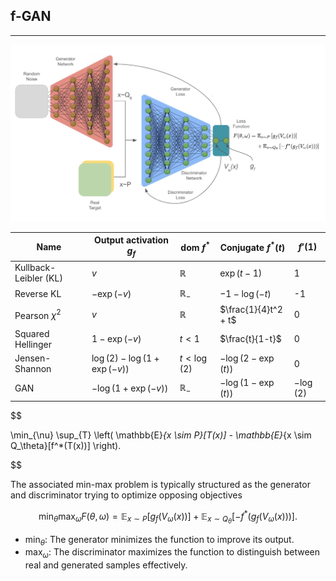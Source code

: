 ## f-GAN

---

![alt text](https://github.com/StefanoPenazzi2/StefanoPenazzi2.github.io/blob/main/imgs/fgans/fgans_architecture.png?raw=true)


| Name                | Output activation $g_f$                   | dom $f^*$        | Conjugate $f^*(t)$            | $f'(1)$    |
|---------------------|---------------------------------------------|--------------------|---------------------------------|-------------|
| Kullback-Leibler (KL) | $v$                                       | $\mathbb{R}$     | $\exp(t - 1)$                | 1           |
| Reverse KL          | $- \exp(-v)$                              | $\mathbb{R}_-$   | $-1 - \log(-t)$              | -1          |
| Pearson $\chi^2$  | $v$                                       | $\mathbb{R}$     | $\frac{1}{4}t^2 + t$         | 0           |
| Squared Hellinger   | $1 - \exp(-v)$                            | $t < 1$          | $\frac{t}{1-t}$              | 0           |
| Jensen-Shannon      | $\log(2) - \log(1 + \exp(-v))$            | $t < \log(2)$    | $- \log(2 - \exp(t))$        | 0           |
| GAN                 | $- \log(1 + \exp(-v))$                    | $\mathbb{R}_-$   | $- \log(1 - \exp(t))$        | $- \log(2)$ |


$$

\min_{\nu} \sup_{T} \left( \mathbb{E}_{x \sim P}[T(x)] - \mathbb{E}_{x \sim Q_\theta}[f^*(T(x))] \right).

$$

The associated min-max problem is typically structured as the generator and discriminator trying to optimize opposing objectives

$$
\min_{\theta} \max_{\omega} F(\theta, \omega) = \mathbb{E}_{x \sim P} \left[g_f(V_\omega(x))\right] + \mathbb{E}_{x \sim Q_\theta} \left[-f^*(g_f(V_\omega(x)))\right].
$$

- $\min_{\theta}$: The generator minimizes the function to improve its output.
- $\max_{\omega}$: The discriminator maximizes the function to distinguish between real and generated samples effectively. 